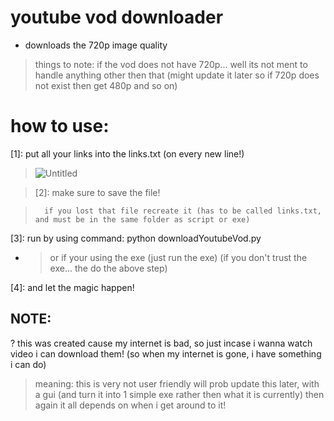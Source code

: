 # youtube vod downloader
* downloads the 720p image quality
> things to note: if the vod does not have 720p... well its not ment to handle anything other then that 
> (might update it later so if 720p does not exist then get 480p and so on)

# how to use:
[1]: put all your links into the links.txt (on every new line!)
>![Untitled](https://user-images.githubusercontent.com/49534968/220997075-8e2a2785-6fd6-4bfe-b12e-ab60fc3ad9b4.png)


> [2]: make sure to save the file!

>		if you lost that file recreate it (has to be called links.txt, and must be in the same folder as script or exe)

[3]: run by using command: python downloadYoutubeVod.py 
* > or if your using the exe (just run the exe) (if you don't trust the exe... the do the above step)

[4]: and let the magic happen!


## NOTE:
? this was created cause my internet is bad, so just incase i wanna watch video i can download them! (so when my internet is gone, i have something i can do)
> meaning: this is very not user friendly will prob update this later, with a gui (and turn it into 1 simple exe rather then what it is currently)
>          then again it all depends on when i get around to it!
